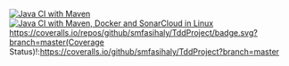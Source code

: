 [![Java CI with Maven](https://github.com/smfasihaly/TddProject/actions/workflows/maven.yml/badge.svg)](https://github.com/smfasihaly/TddProject/actions/workflows/maven.yml)
[![Java CI with Maven, Docker and SonarCloud in Linux](https://github.com/smfasihaly/TddProject/actions/workflows/maven_Sonar.yml/badge.svg)](https://github.com/smfasihaly/TddProject/actions/workflows/maven_Sonar.yml)
https://coveralls.io/repos/github/smfasihaly/TddProject/badge.svg?branch=master(Coverage Status)!:https://coveralls.io/github/smfasihaly/TddProject?branch=master
